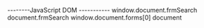 --------JavaScript DOM -----------
window.document.frmSearch
document.frmSearch
window.document.forms[0]
document